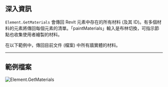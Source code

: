 ## 深入資訊
`Element.GetMaterials` 會傳回 Revit 元素中存在的所有材料 (及其 ID)。有多個材料的元素將傳回每個元素的清單。「paintMaterials」輸入是布林切換，可指示節點也收集使用者繪製的材料。

在以下範例中，傳回目前文件 (檔案) 中所有牆實體的材料。
___
## 範例檔案

![Element.GetMaterials](./Revit.Elements.Element.GetMaterials_img.jpg)
